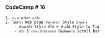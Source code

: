 ### CodeCamp # 16
    1. น.ส.มาริษา กุลสิม
    2. ให้สร้าง Web page ดังภาพจาก Style ด้านล่าง
        - ห้ามแก้ไข Style ที่ให้ + ห้ามใส่ Style ใน Tag
        - ตรึง 5 กล่องเล็กตรงกลาง ไม่เลื่อนตาม Scroll bar
        
